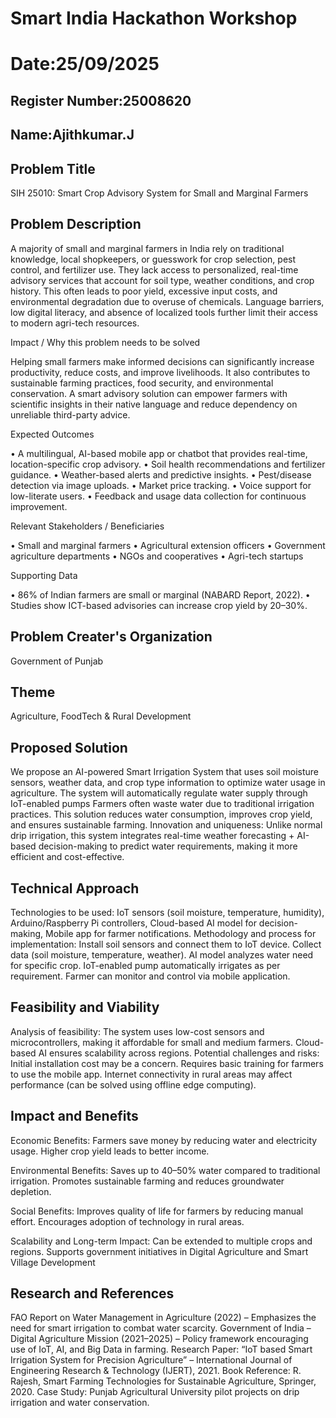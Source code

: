 # Smart India Hackathon Workshop
# Date:25/09/2025
## Register Number:25008620
## Name:Ajithkumar.J
## Problem Title
SIH 25010: Smart Crop Advisory System for Small and Marginal Farmers
## Problem Description
A majority of small and marginal farmers in India rely on traditional knowledge, local shopkeepers, or guesswork for crop selection, pest control, and fertilizer use. They lack access to personalized, real-time advisory services that account for soil type, weather conditions, and crop history. This often leads to poor yield, excessive input costs, and environmental degradation due to overuse of chemicals. Language barriers, low digital literacy, and absence of localized tools further limit their access to modern agri-tech resources.

Impact / Why this problem needs to be solved

Helping small farmers make informed decisions can significantly increase productivity, reduce costs, and improve livelihoods. It also contributes to sustainable farming practices, food security, and environmental conservation. A smart advisory solution can empower farmers with scientific insights in their native language and reduce dependency on unreliable third-party advice.

Expected Outcomes

• A multilingual, AI-based mobile app or chatbot that provides real-time, location-specific crop advisory.
• Soil health recommendations and fertilizer guidance.
• Weather-based alerts and predictive insights.
• Pest/disease detection via image uploads.
• Market price tracking.
• Voice support for low-literate users.
• Feedback and usage data collection for continuous improvement.

Relevant Stakeholders / Beneficiaries

• Small and marginal farmers
• Agricultural extension officers
• Government agriculture departments
• NGOs and cooperatives
• Agri-tech startups

Supporting Data

• 86% of Indian farmers are small or marginal (NABARD Report, 2022).
• Studies show ICT-based advisories can increase crop yield by 20–30%.

## Problem Creater's Organization
Government of Punjab

## Theme
Agriculture, FoodTech & Rural Development

## Proposed Solution
We propose an AI-powered Smart Irrigation System that uses soil moisture sensors, weather data, and crop type information to optimize water usage in agriculture. The system will automatically regulate water supply through IoT-enabled pumps 
Farmers often waste water due to traditional irrigation practices. This solution reduces water consumption, improves crop yield, and ensures sustainable farming.
Innovation and uniqueness:
Unlike normal drip irrigation, this system integrates real-time weather forecasting + AI-based decision-making to predict water requirements, making it more efficient and cost-effective.


## Technical Approach
Technologies to be used:
IoT sensors (soil moisture, temperature, humidity), Arduino/Raspberry Pi controllers, Cloud-based AI model for decision-making, Mobile app for farmer notifications.
Methodology and process for implementation:
Install soil sensors and connect them to IoT device.
Collect data (soil moisture, temperature, weather).
AI model analyzes water need for specific crop.
IoT-enabled pump automatically irrigates as per requirement.
Farmer can monitor and control via mobile application.


## Feasibility and Viability
Analysis of feasibility:
The system uses low-cost sensors and microcontrollers, making it affordable for small and medium farmers. Cloud-based AI ensures scalability across regions.
Potential challenges and risks:
Initial installation cost may be a concern.
Requires basic training for farmers to use the mobile app.
Internet connectivity in rural areas may affect performance (can be solved using offline edge computing).


## Impact and Benefits
Economic Benefits:
Farmers save money by reducing water and electricity usage.
Higher crop yield leads to better income.

Environmental Benefits:
Saves up to 40–50% water compared to traditional irrigation.
Promotes sustainable farming and reduces groundwater depletion.

Social Benefits:
Improves quality of life for farmers by reducing manual effort.
Encourages adoption of technology in rural areas.

Scalability and Long-term Impact:
Can be extended to multiple crops and regions.
Supports government initiatives in Digital Agriculture and Smart Village Development

## Research and References
FAO Report on Water Management in Agriculture (2022) – Emphasizes the need for smart irrigation to combat water scarcity.
Government of India – Digital Agriculture Mission (2021–2025) – Policy framework encouraging use of IoT, AI, and Big Data in farming.
Research Paper: “IoT based Smart Irrigation System for Precision Agriculture” – International Journal of Engineering Research & Technology (IJERT), 2021.
Book Reference: R. Rajesh, Smart Farming Technologies for Sustainable Agriculture, Springer, 2020.
Case Study: Punjab Agricultural University pilot projects on drip irrigation and water conservation.
